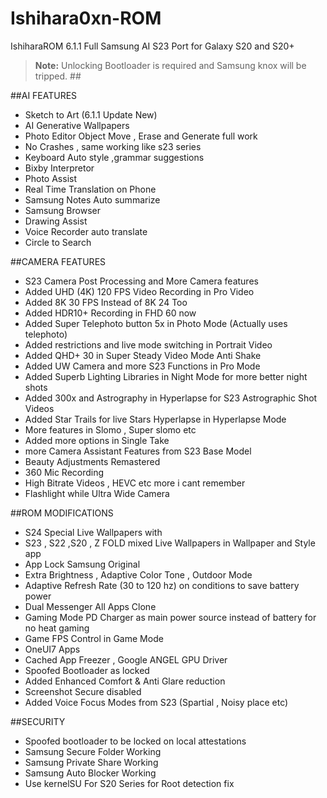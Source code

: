 # Ishihara0xn-ROM
IshiharaROM 6.1.1 Full Samsung AI S23 Port for Galaxy S20 and S20+ 
> **Note:** Unlocking Bootloader is required and Samsung knox will be tripped. ##

##AI FEATURES
- Sketch to Art (6.1.1 Update New)
- AI Generative Wallpapers
- Photo Editor Object Move , Erase and Generate full work
- No Crashes , same working like s23 series
- Keyboard Auto style ,grammar suggestions
- Bixby Interpretor
- Photo Assist
- Real Time Translation on Phone
- Samsung Notes Auto summarize
- Samsung Browser
- Drawing Assist
- Voice Recorder auto translate
- Circle to Search

##CAMERA FEATURES 
- S23 Camera Post Processing and More Camera features
- Added UHD (4K) 120 FPS Video Recording in Pro Video
- Added 8K 30 FPS Instead of 8K 24 Too
- Added HDR10+ Recording in FHD 60 now
- Added Super Telephoto button 5x in Photo Mode (Actually uses telephoto)
- Added restrictions and live mode switching in Portrait Video
- Added QHD+ 30 in Super Steady Video Mode Anti Shake
- Added UW Camera and more S23 Functions in Pro Mode
- Added Superb Lighting Libraries in Night Mode for more better night shots
- Added 300x and Astrography in Hyperlapse for S23 Astrographic Shot Videos
- Added Star Trails for live Stars Hyperlapse in Hyperlapse Mode
- More features in Slomo , Super slomo etc
- Added more options in Single Take
- more Camera Assistant Features from S23 Base Model
- Beauty Adjustments Remastered
- 360 Mic Recording
- High Bitrate Videos , HEVC etc more i cant remember
- Flashlight while Ultra Wide Camera 

##ROM MODIFICATIONS
- S24 Special Live Wallpapers with
- S23 , S22 ,S20 , Z FOLD mixed Live Wallpapers in Wallpaper and Style app
- App Lock Samsung Original
- Extra Brightness , Adaptive Color Tone , Outdoor Mode
- Adaptive Refresh Rate (30 to 120 hz) on conditions to save battery power
- Dual Messenger All Apps Clone
- Gaming Mode PD Charger as main power source instead of battery for no heat gaming
- Game FPS Control in Game Mode
- OneUI7 Apps
- Cached App Freezer , Google ANGEL GPU Driver
- Spoofed Bootloader as locked
- Added Enhanced Comfort & Anti Glare reduction
- Screenshot Secure disabled
- Added Voice Focus Modes from S23 (Spartial , Noisy place etc)

##SECURITY
- Spoofed bootloader to be locked on local attestations
- Samsung Secure Folder Working
- Samsung Private Share Working
- Samsung Auto Blocker Working
- Use kernelSU For S20 Series for Root detection fix
